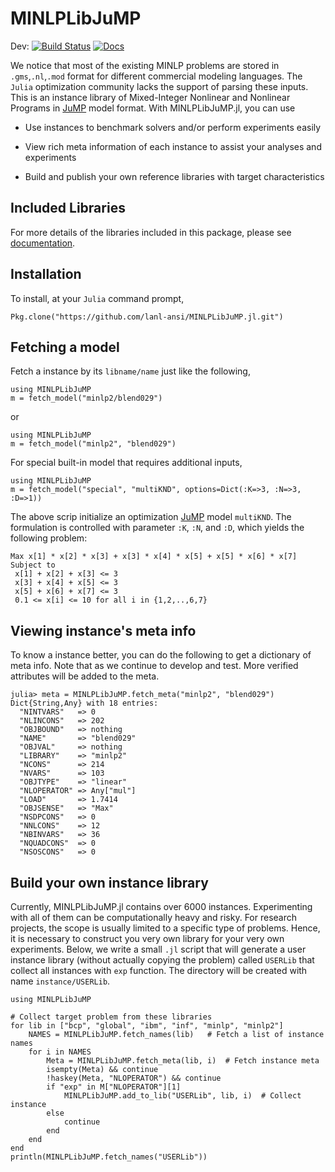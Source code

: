 # MINLPLibJuMP
Dev: [![Build Status](https://travis-ci.org/lanl-ansi/MINLPLibJuMP.jl.svg?branch=master)](https://travis-ci.org/lanl-ansi/MINLPLibJuMP.jl) [![Docs](https://img.shields.io/badge/docs-latest-blue.svg)](https://lanl-ansi.github.io/MINLPLibJuMP.jl/latest)

We notice that most of the existing MINLP problems are stored in `.gms`,`.nl`,`.mod` format for different commercial modeling languages.
The `Julia` optimization community lacks the support of parsing these inputs.
This is an instance library of Mixed-Integer Nonlinear and Nonlinear Programs in [JuMP](https://github.com/JuliaOpt/JuMP.jl) model format.
With MINLPLibJuMP.jl, you can use

* Use instances to benchmark solvers and/or perform experiments easily

* View rich meta information of each instance to assist your analyses and experiments

* Build and publish your own reference libraries with target characteristics

## Included Libraries
For more details of the libraries included in this package, please see [documentation](https://lanl-ansi.github.io/MINLPLibJuMP.jl/latest/).

## Installation
To install, at your `Julia` command prompt,
```
Pkg.clone("https://github.com/lanl-ansi/MINLPLibJuMP.jl.git")
```

## Fetching a model
Fetch a instance by its `libname/name` just like the following,
```
using MINLPLibJuMP
m = fetch_model("minlp2/blend029")
```
or
```
using MINLPLibJuMP
m = fetch_model("minlp2", "blend029")
```

For special built-in model that requires additional inputs,
```
using MINLPLibJuMP
m = fetch_model("special", "multiKND", options=Dict(:K=>3, :N=>3, :D=>1))
```

The above scrip initialize an optimization [JuMP](https://github.com/JuliaOpt/JuMP.jl) model `multiKND`. The
formulation is controlled with parameter `:K`, `:N`, and `:D`, which yields the
following problem:

```
Max x[1] * x[2] * x[3] + x[3] * x[4] * x[5] + x[5] * x[6] * x[7]
Subject to
 x[1] + x[2] + x[3] <= 3
 x[3] + x[4] + x[5] <= 3
 x[5] + x[6] + x[7] <= 3
 0.1 <= x[i] <= 10 for all i in {1,2,..,6,7}
```

## Viewing instance's meta info
To know a instance better, you can do the following to get a dictionary of meta info.
Note that as we continue to develop and test. More verified attributes will be added to the meta.
```
julia> meta = MINLPLibJuMP.fetch_meta("minlp2", "blend029")
Dict{String,Any} with 18 entries:
  "NINTVARS"   => 0
  "NLINCONS"   => 202
  "OBJBOUND"   => nothing
  "NAME"       => "blend029"
  "OBJVAL"     => nothing
  "LIBRARY"    => "minlp2"
  "NCONS"      => 214
  "NVARS"      => 103
  "OBJTYPE"    => "linear"
  "NLOPERATOR" => Any["mul"]
  "LOAD"       => 1.7414
  "OBJSENSE"   => "Max"
  "NSDPCONS"   => 0
  "NNLCONS"    => 12
  "NBINVARS"   => 36
  "NQUADCONS"  => 0
  "NSOSCONS"   => 0
```


## Build your own instance library
Currently, MINLPLibJuMP.jl contains over 6000 instances. Experimenting with all
of them can be computationally heavy and risky. For research projects, the scope is usually
limited to a specific type of problems. Hence, it is necessary to construct you very own
library for your very own experiments. Below, we write a small `.jl` script that will generate a
user instance library (without actually copying the problem) called `USERLib` that collect all instances with
`exp` function. The directory will be created with name `instance/USERLib`.

```
using MINLPLibJuMP

# Collect target problem from these libraries
for lib in ["bcp", "global", "ibm", "inf", "minlp", "minlp2"]
    NAMES = MINLPLibJuMP.fetch_names(lib)   # Fetch a list of instance names
    for i in NAMES
        Meta = MINLPLibJuMP.fetch_meta(lib, i)  # Fetch instance meta
        isempty(Meta) && continue
        !haskey(Meta, "NLOPERATOR") && continue
        if "exp" in M["NLOPERATOR"][1]
            MINLPLibJuMP.add_to_lib("USERLib", lib, i)  # Collect instance
        else
            continue
        end
    end
end
println(MINLPLibJuMP.fetch_names("USERLib"))
```
